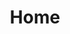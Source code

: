---
layout: page
title: Home
permalink: /
hero_title: Our mission
hero_text: We come together to build community, create green space, and grow food for the neighborhood. We are volunteer-run and neighborhood-supported, and we cultivate the Southend spirit.
link:
  href: /about
  text: Learn more
sections:
  - id: volunteer
    title: We love our volunteers!
    content: Their passion, generosity, and grit are proof that real change starts with people who choose to show up.
    image:
      src: /assets/images/img3.webp
      alt: Volunteers weeding and laughing together
    link:
      href: /jump
      text: Jump in
  - id: donors
    title: Together, We Thrive
    content: Our donors make it possible to sustain—and grow—a vibrant, shared community space.
    image:
      src: /assets/images/img7.webp
      alt: Donors on site, discussing plans for the Orchard
    link:
      href: /support
      text: Join us
  - id: blog
    title: Read the Latest from BCO Grows!
    content: Discover fresh recipes, cooking inspiration, and helpful tips for growing and gardening—all rooted in community and care. Our blog is full of ideas to help you dig in and grow with us.
    link:
      href: /blog
      text: Read more
---